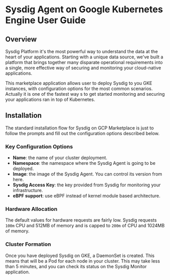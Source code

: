 # Sysdig Agent on Google Kubernetes Engine User Guide

## Overview

Sysdig Platform it's the most powerful way to understand the data at the heart
of your applications. Starting with a unique data source, we've built a
platform that brings together many disparate operational requirements into a
single, more effective way of securing and monitoring your cloud-native
applications.

This marketplace application allows user to deploy Sysdig to you GKE instances,
with configuration options for the most common scenarios. Actually it is one of
the fastest way s to get started monitoring and securing your applications ran
in top of Kubernetes.

## Installation

The standard installation flow for Sysdig on GCP Marketplace is just to follow
the prompts and fill out the configuration options described below.

### Key Configuration Options

* **Name**: the name of your cluster deployment.
* **Namespace**: the namespace where the Sysdig Agent is going to be deployed.
* **Image**: the image of the Sysdig Agent. You can control its version from here.
* **Sysdig Access Key**: the key provided from Sysdig for monitoring your infrastructure.
* **eBPF support**: use eBPF instead of kernel module based architecture.

### Hardware Allocation

The default values for hardware requests are fairly low. Sysdig requests `100m`
CPU and 512MB of memory and is capped to `200m` of CPU and 1024MB of memory.

### Cluster Formation

Once you have deployed Sysdig on GKE, a DaemonSet is created. This means that
will be a Pod for each node in your cluster. This may take less than 5 minutes,
and you can check its status on the Sysdig Monitor application.
